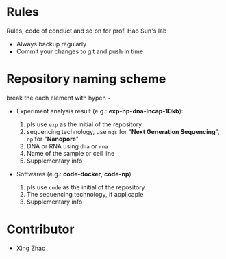 # Rules
Rules, code of conduct and so on for prof. Hao Sun's lab

- Always backup regularly
- Commit your changes to git and push in time

# Repository naming scheme

  break the each element with hypen `-`
  
- Experiment analysis result (e.g.: **exp-np-dna-lncap-10kb**):
  1. pls use `exp` as the initial of the repository
  2. sequencing technology, use `ngs` for "**Next Generation Sequencing**", `np` for "**Nanopore**"
  3. DNA or RNA using `dna` or `rna`
  4. Name of the sample or cell line
  5. Supplementary info
 
- Softwares (e.g.: **code-docker**, **code-np**)
  1. pls use `code` as the initial of the repository
  2. The sequencing technology, if applicaple
  3. Supplementary info
  

# Contributor
- Xing Zhao
